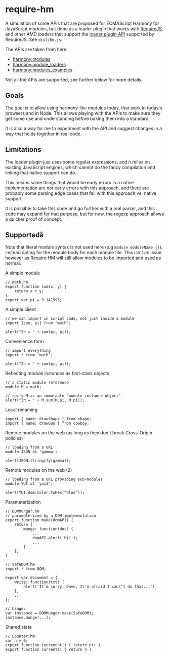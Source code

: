 # require-hm

A simulation of some APIs that are proposed for ECMAScript Harmony for
JavaScript modules, but done as a loader plugin that works with
[RequireJS](http://requirejs.org), and other AMD loaders that support
the [loader plugin API](http://requirejs.org/docs/plugins.html) supported by
RequireJS. See `dist/hm.js`.

The APIs are taken from here:

* [harmony:modules](http://wiki.ecmascript.org/doku.php?id=harmony:modules)
* [harmony:module_loaders](http://wiki.ecmascript.org/doku.php?id=harmony:module_loaders)
* [harmony:modules_examples](http://wiki.ecmascript.org/doku.php?id=harmony:modules_examples)

Not all the APIs are supported, see further below for more details.

## Goals

The goal is to allow using harmony-like modules today, that work in today's
browsers and in Node. This allows playing with the APIs to make sure
they get some use and understanding before baking them into a standard.

It is also a way for me to experiment with the API and suggest changes in a way
that holds together in real code.

## Limitations

The loader plugin just uses some regular expressions, and
it relies on existing JavaScript engines, which cannot do the fancy compilation
and linking that native support can do.

This means some things that would be early errors in a native implementation are
not early errors with this approach, and there are probably some parsing edge
cases that fail with this approach vs. native support.

It is possible to take this code and go further with a real parser, and
this code may expand for that purpose, but for now, the regexp
approach allows a quicker proof of concept.

## Supportedå

Note that literal module syntax is not used here (e.g `module moduleName {}`), instead opting for the module body for each module file. This isn't an issue however as Require HM will still allow modules to be imported and used as normal.

A simple module

```
// math.hm
export function sum(x, y) {
    return x + y;
}
export var pi = 3.141593;
```

A simple client

```
// we can import in script code, not just inside a module
import {sum, pi} from 'math';
 
alert("2π = " + sum(pi, pi));
```

Convenience form

```
// import everything
import * from 'math';
 
alert("2π = " + sum(pi, pi));
```

Reflecting module instances as first-class objects

```
// a static module reference
module M = math;
 
// reify M as an immutable "module instance object"
alert("2π = " + M.sum(M.pi, M.pi));
```

Local renaming

```
import { name: drawShape } from shape;
import { name: drawGun } from cowboy;
```

Remote modules on the web (as long as they don't break Cross-Origin policies)

```
// loading from a URL
module JSON at 'gamma';
 
alert(JSON.stringify(gamma));
```

Remote modules on the web (2)

```
// loading from a URL providing sub-modules
module YUI at 'yui3';
 
alert(YUI.dom.Color.toHex(“blue”));
```

Parameterization

```
// DOMMunger.hm
// parameterized by a DOM implementation
export function make(domAPI) {
    return {
        munge: function(doc) {
            ...
            domAPI.alert('hi!');
            ...
        }
    };
}
```

```
// SafeDOM.hm
import * from DOM;

export var document = {
    write: function(txt) {
        alert('I\'m sorry, Dave, I\'m afraid I can\'t do that...')
    },
    ...
};
```

```
// Usage:
var instance = DOMMunger.make(SafeDOM);
instance.munge(...);
```

Shared state

```
// Counter.hm
var n = 0;
export function increment() { return n++ }
export function current() { return n }
```


